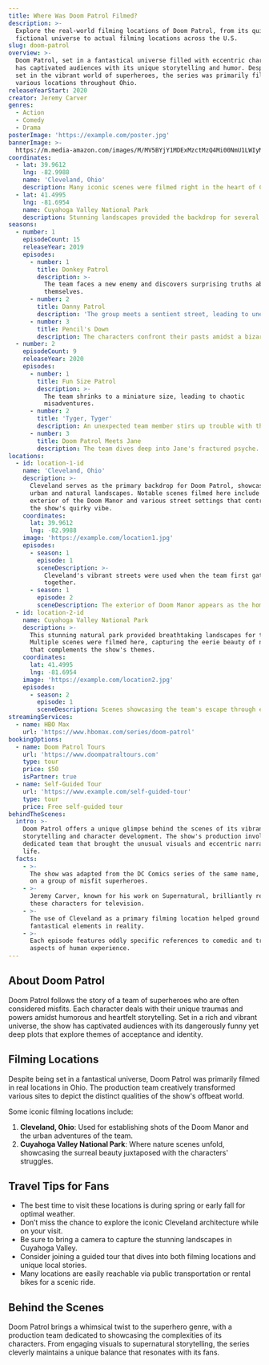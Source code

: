 ```yaml
---
title: Where Was Doom Patrol Filmed?
description: >-
  Explore the real-world filming locations of Doom Patrol, from its quirky
  fictional universe to actual filming locations across the U.S.
slug: doom-patrol
overview: >-
  Doom Patrol, set in a fantastical universe filled with eccentric characters,
  has captivated audiences with its unique storytelling and humor. Despite being
  set in the vibrant world of superheroes, the series was primarily filmed in
  various locations throughout Ohio.
releaseYearStart: 2020
creator: Jeremy Carver
genres:
  - Action
  - Comedy
  - Drama
posterImage: 'https://example.com/poster.jpg'
bannerImage: >-
  https://m.media-amazon.com/images/M/MV5BYjY1MDExMzctMzQ4Mi00NmU1LWIyMWItZTkzZDk2YmY2NGI2XkEyXkFqcGc@._V1_SX300.jpg
coordinates:
  - lat: 39.9612
    lng: -82.9988
    name: 'Cleveland, Ohio'
    description: Many iconic scenes were filmed right in the heart of Cleveland.
  - lat: 41.4995
    lng: -81.6954
    name: Cuyahoga Valley National Park
    description: Stunning landscapes provided the backdrop for several episodes.
seasons:
  - number: 1
    episodeCount: 15
    releaseYear: 2019
    episodes:
      - number: 1
        title: Donkey Patrol
        description: >-
          The team faces a new enemy and discovers surprising truths about
          themselves.
      - number: 2
        title: Danny Patrol
        description: 'The group meets a sentient street, leading to unexpected adventures.'
      - number: 3
        title: Pencil's Down
        description: The characters confront their pasts amidst a bizarre pencil situation.
  - number: 2
    episodeCount: 9
    releaseYear: 2020
    episodes:
      - number: 1
        title: Fun Size Patrol
        description: >-
          The team shrinks to a miniature size, leading to chaotic
          misadventures.
      - number: 2
        title: 'Tyger, Tyger'
        description: An unexpected team member stirs up trouble with the group's dynamics.
      - number: 3
        title: Doom Patrol Meets Jane
        description: The team dives deep into Jane's fractured psyche.
locations:
  - id: location-1-id
    name: 'Cleveland, Ohio'
    description: >-
      Cleveland serves as the primary backdrop for Doom Patrol, showcasing both
      urban and natural landscapes. Notable scenes filmed here include the
      exterior of the Doom Manor and various street settings that contributed to
      the show's quirky vibe.
    coordinates:
      lat: 39.9612
      lng: -82.9988
    image: 'https://example.com/location1.jpg'
    episodes:
      - season: 1
        episode: 1
        sceneDescription: >-
          Cleveland's vibrant streets were used when the team first gathers
          together.
      - season: 1
        episode: 2
        sceneDescription: The exterior of Doom Manor appears as the home base for the team.
  - id: location-2-id
    name: Cuyahoga Valley National Park
    description: >-
      This stunning natural park provided breathtaking landscapes for the show.
      Multiple scenes were filmed here, capturing the eerie beauty of nature
      that complements the show's themes.
    coordinates:
      lat: 41.4995
      lng: -81.6954
    image: 'https://example.com/location2.jpg'
    episodes:
      - season: 2
        episode: 1
        sceneDescription: Scenes showcasing the team's escape through enchanting forests.
streamingServices:
  - name: HBO Max
    url: 'https://www.hbomax.com/series/doom-patrol'
bookingOptions:
  - name: Doom Patrol Tours
    url: 'https://www.doompatraltours.com'
    type: tour
    price: $50
    isPartner: true
  - name: Self-Guided Tour
    url: 'https://www.example.com/self-guided-tour'
    type: tour
    price: Free self-guided tour
behindTheScenes:
  intro: >-
    Doom Patrol offers a unique glimpse behind the scenes of its vibrant
    storytelling and character development. The show's production involved a
    dedicated team that brought the unusual visuals and eccentric narratives to
    life.
  facts:
    - >-
      The show was adapted from the DC Comics series of the same name, focusing
      on a group of misfit superheroes.
    - >-
      Jeremy Carver, known for his work on Supernatural, brilliantly reimagined
      these characters for television.
    - >-
      The use of Cleveland as a primary filming location helped ground the
      fantastical elements in reality.
    - >-
      Each episode features oddly specific references to comedic and tragic
      aspects of human experience.
---
```


## About Doom Patrol

Doom Patrol follows the story of a team of superheroes who are often considered misfits. Each character deals with their unique traumas and powers amidst humorous and heartfelt storytelling. Set in a rich and vibrant universe, the show has captivated audiences with its dangerously funny yet deep plots that explore themes of acceptance and identity.

## Filming Locations

Despite being set in a fantastical universe, Doom Patrol was primarily filmed in real locations in Ohio. The production team creatively transformed various sites to depict the distinct qualities of the show's offbeat world.

Some iconic filming locations include:

1. **Cleveland, Ohio**: Used for establishing shots of the Doom Manor and the urban adventures of the team.
2. **Cuyahoga Valley National Park**: Where nature scenes unfold, showcasing the surreal beauty juxtaposed with the characters' struggles.

## Travel Tips for Fans

- The best time to visit these locations is during spring or early fall for optimal weather.
- Don’t miss the chance to explore the iconic Cleveland architecture while on your visit.
- Be sure to bring a camera to capture the stunning landscapes in Cuyahoga Valley.
- Consider joining a guided tour that dives into both filming locations and unique local stories.
- Many locations are easily reachable via public transportation or rental bikes for a scenic ride.

## Behind the Scenes

Doom Patrol brings a whimsical twist to the superhero genre, with a production team dedicated to showcasing the complexities of its characters. From engaging visuals to supernatural storytelling, the series cleverly maintains a unique balance that resonates with its fans. 
